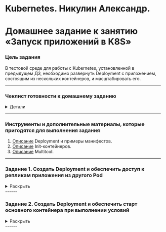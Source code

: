# Kubernetes. Никулин Александр. 
# Домашнее задание к занятию «Запуск приложений в K8S»

### Цель задания

В тестовой среде для работы с Kubernetes, установленной в предыдущем ДЗ, необходимо развернуть Deployment с приложением, состоящим из нескольких контейнеров, и масштабировать его.

------

### Чеклист готовности к домашнему заданию
<details>
  <summary>Детали</summary>

  1. Установленное k8s-решение (например, MicroK8S).
  2. Установленный локальный kubectl.
  3. Редактор YAML-файлов с подключённым git-репозиторием.
</details>

------

### Инструменты и дополнительные материалы, которые пригодятся для выполнения задания

1. [Описание](https://kubernetes.io/docs/concepts/workloads/controllers/deployment/) Deployment и примеры манифестов.
2. [Описание](https://kubernetes.io/docs/concepts/workloads/pods/init-containers/) Init-контейнеров.
3. [Описание](https://github.com/wbitt/Network-MultiTool) Multitool.

------

### Задание 1. Создать Deployment и обеспечить доступ к репликам приложения из другого Pod
<details>
  <summary>Раскрыть</summary>

  1. Создать Deployment приложения, состоящего из двух контейнеров — nginx и multitool. Решить возникшую ошибку.
      > Подготовил [deployment](nginx.deployment.yaml): 
      > ```
      > apiVersion: apps/v1
      > kind: Deployment
      > metadata:
      >   name: nginx-deployment
      >   labels:
      >     app: nginx
      > spec:
      >   replicas: 1
      >   selector:
      >     matchLabels:
      >       app: nginx
      >   template:
      >     metadata:
      >       labels:
      >         app: nginx
      >     spec:
      >       containers:
      >       - name: nginx
      >         image: nginx:latest
      >         ports:
      >         - containerPort: 80
      >       - name: multitool
      >         image: wbitt/network-multitool
      >         env:
      >         - name: HTTP_PORT
      >           value: "1180"
      >         - name: HTTPS_PORT
      >           value: "11443"
      >         ports:
      >         - containerPort: 1180
      >           name: http-port
      >         - containerPort: 11443
      >           name: https-port
      > ```
      > Развернул в кубере: \ 
      > ![alt text](images/image100.png)\
      > ![alt text](images/image99.png)\
      > ![alt text](images/image98.png)
  2. После запуска увеличить количество реплик работающего приложения до 2.
      > ![alt text](images/image97.png)
  3. Продемонстрировать количество подов до и после масштабирования.
      > Из старой картинкии, где запускал первый раз: \
      > ![alt text](images/image100.png)\
      > после применения: \
      > ![alt text](images/image96.png)
  4. Создать Service, который обеспечит доступ до реплик приложений из п.1.
      > Подготовил [service](nginx.svc.yaml)
      > ```
      > apiVersion: v1
      > kind: Service
      > metadata:
      >   name: nginx-svc
      > spec:
      >   selector:
      >     app: nginx
      >   ports:
      >     - name: http
      >       protocol: TCP
      >       port: 80
      >       targetPort: 80
      >       port: 1180
      >       targetPort: 1180
      >       port: 11443
      >       targetPort: 11443
      > ```
      > ![alt text](images/image95.png)
  5. Создать отдельный Pod с приложением multitool и убедиться с помощью `curl`, что из пода есть доступ до приложений из п.1.
      > [pod](multitool.pod.yaml)
      > ```
      > apiVersion: v1
      > kind: Pod
      > metadata:
      >   name: multitool-tmp
      > spec:
      >   containers:
      >   - name: multitool-tmp
      >     image: wbitt/network-multitool
      >     env:
      >     - name: HTTP_PORT
      >       value: "1180"
      >     - name: HTTPS_PORT
      >       value: "11443"
      >     ports:
      >     - containerPort: 1180
      >       name: http-port
      >     - containerPort: 11443
      >       name: https-port
      > ```
      > ![alt text](images/image94.png) \
      > ![alt text](images/image91.png)

</details>
------

### Задание 2. Создать Deployment и обеспечить старт основного контейнера при выполнении условий
<details>
  <summary>Раскрыть</summary>

  1. Создать Deployment приложения nginx и обеспечить старт контейнера только после того, как будет запущен сервис этого приложения.
      > [deployment](nginx.2.deployment.yaml)
  2. Убедиться, что nginx не стартует. В качестве Init-контейнера взять busybox.
      > [deployment](nginx.2.deployment.yaml) \
      > Дублирую код:
      > ```
      > apiVersion: apps/v1
      > kind: Deployment
      > metadata:
      >   name: nginx-init-deploy
      >   namespace: netology
      > spec:
      >   selector:
      >     matchLabels:
      >       app: nginx-init
      >   replicas: 1
      >   template:
      >     metadata:
      >       labels:
      >         app: nginx-init
      >     spec:
      >       containers:
      >       - name: nginx
      >         image: nginx:latest
      >         ports:
      >         - containerPort: 80
      >       initContainers:
      >       - name: delay
      >         image: busybox
      >         command: ['sh', '-c', "until nslookup nginx-init-svc.$(cat /var/run/secrets/kubernetes.io/serviceaccount/namespace).svc.cluster.local; do echo waiting for nginx-init-svc; sleep 2; done"]
      > ```
      > Используем busybox и проверяем что нет в окружение нужного сервиса \
      > Результаты запуска \
      > ![alt text](images/image90.png) \
      > ![alt text](images/image89.png)
  3. Создать и запустить Service. Убедиться, что Init запустился.
      > [text](nginx.2.svc.yaml)
      > ```
      > apiVersion: v1
      > kind: Service
      > metadata:
      >   name: nginx-init-svc
      >   namespace: netology
      > spec:
      >   ports:
      >     - name: nginx-init
      >       port: 80
      >   selector:
      >     app: nginx-init
      > ```
      > ![alt text](images/image88.png)
  4. Продемонстрировать состояние пода до и после запуска сервиса.
      > Собственно все фото выше
</details>
------

